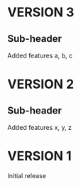 # VERSION 3
## Sub-header
Added features a, b, c

# VERSION 2
## Sub-header
Added features x, y, z

# VERSION 1
Initial release